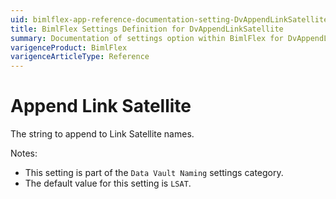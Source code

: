 ```yaml
---
uid: bimlflex-app-reference-documentation-setting-DvAppendLinkSatellite
title: BimlFlex Settings Definition for DvAppendLinkSatellite
summary: Documentation of settings option within BimlFlex for DvAppendLinkSatellite
varigenceProduct: BimlFlex
varigenceArticleType: Reference
---
```


# Append Link Satellite

The string to append to Link Satellite names.

Notes:

* This setting is part of the `Data Vault Naming` settings category.
* The default value for this setting is `LSAT`.
